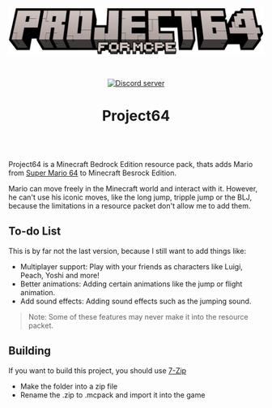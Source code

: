 <br>
<div align="center">
  <p>
    <a href="https://discord.gg/bZNJtDXK5V"><img src="https://github.com/lliTImInternet/Proj64/blob/main/proj64-logo.png?raw=true" width="600" alt="proj64-logo" /></a>
  </p>
  <br/>
  <p>
    <a href="https://discord.gg/bZNJtDXK5V"><img src="https://img.shields.io/discord/890387370103414814?color=5865F2&logo=discord&logoColor=white" alt="Discord server"/></a>
    <a href="https://img.shields.io/github/v/release/lliTImInternet/Proj64?color=cyan"></a>
    <a href="https://img.shields.io/github/downloads/lliTImInternet/Proj64/total?color=blue"></a>
  </p>
  <p>
    <h1>Project64<h1>
  </p>
</div>
<br>


Project64 is a Minecraft Bedrock Edition resource pack, thats adds Mario from [Super Mario 64](https://de.wikipedia.org/wiki/Super_Mario_64) to Minecraft Besrock Edition.

Mario can move freely in the Minecraft world and interact with it. However, he can't use his iconic moves, like the long jump, tripple jump or the BLJ, because the limitations in a resource packet don't allow me to add them.

## To-do List

This is by far not the last version, because I still want to add things like:

- Multiplayer support:
Play with your friends as characters like Luigi, Peach, Yoshi and more!
- Better animations:
Adding certain animations like the jump or flight animation.
- Add sound effects:
Adding sound effects such as the jumping sound.

> Note: Some of these features may never make it into the resource packet.

## Building
If you want to build this project, you should use [7-Zip](https://www.7-zip.org/)

- Make the folder into a zip file
- Rename the .zip to .mcpack and import it into the game
